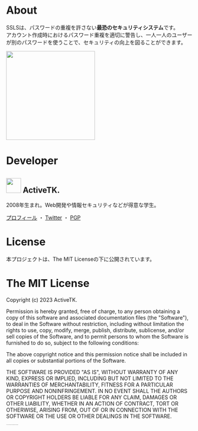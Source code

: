 # About
SSLSは、パスワードの重複を許さない<b>最恐のセキュリティシステム</b>です。<br>
アカウント作成時におけるパスワード重複を適切に警告し、一人一人のユーザーが別のパスワードを使うことで、セキュリティの向上を図ることができます。

<img src="https://cdn.jsdelivr.net/gh/ActiveTK/SSLS@main/objects/image/secure-login.png" style="width:auto;height:240px;">

# Developer
<h2>
  <img style="width:40px;height:40px;" src="https://www.activetk.jp/icon/activetk-v2_40x40.png">
  ActiveTK.
</h2>

2008年生まれ。Web開発や情報セキュリティなどが得意な学生。

[プロフィール](https://profile.activetk.jp/) ・ [Twitter](https://twitter.com/ActiveTK5929) ・ [PGP](https://www.activetk.jp/pgp)

# License
本プロジェクトは、The MIT Licenseの下に公開されています。

# The MIT License
Copyright (c) 2023 ActiveTK.

Permission is hereby granted, free of charge, to any person obtaining a copy of this software and associated documentation files (the "Software"), to deal in the Software without restriction, including without limitation the rights to use, copy, modify, merge, publish, distribute, sublicense, and/or sell copies of the Software, and to permit persons to whom the Software is furnished to do so, subject to the following conditions:

The above copyright notice and this permission notice shall be included in all copies or substantial portions of the Software.

THE SOFTWARE IS PROVIDED "AS IS", WITHOUT WARRANTY OF ANY KIND, EXPRESS OR IMPLIED, INCLUDING BUT NOT LIMITED TO THE WARRANTIES OF MERCHANTABILITY, FITNESS FOR A PARTICULAR PURPOSE AND NONINFRINGEMENT. IN NO EVENT SHALL THE AUTHORS OR COPYRIGHT HOLDERS BE LIABLE FOR ANY CLAIM, DAMAGES OR OTHER LIABILITY, WHETHER IN AN ACTION OF CONTRACT, TORT OR OTHERWISE, ARISING FROM, OUT OF OR IN CONNECTION WITH THE SOFTWARE OR THE USE OR OTHER DEALINGS IN THE SOFTWARE.

<span style="font-size:1px;" align="right">Ĉi tiu retejo estas falsa kaj havas nenion komunan kun realaj gravuloj.</span>
